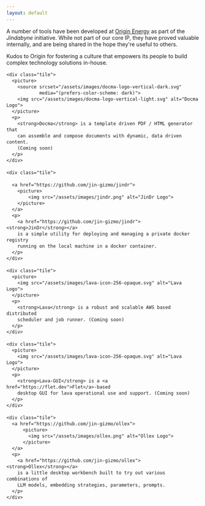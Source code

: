 ```yaml
---
layout: default
---
```


A number of tools have been developed at [Origin
Energy](https://www.originenergy.com.au) as part of the *Jindabyne* initiative.
While not part of our core IP, they have proved valuable internally, and are
being shared in the hope they're useful to others.

Kudos to Origin for fostering a culture that empowers its people to build
complex technology solutions in-house.

<div class="tiles-wrapper">

  <div class="tiles-grid">

    <div class="tile">
      <picture>
        <source srcset="/assets/images/docma-logo-vertical-dark.svg"
                media="(prefers-color-scheme: dark)">
        <img src="/assets/images/docma-logo-vertical-light.svg" alt="Docma Logo">
      </picture>
      <p>
        <strong>Docma</strong> is a template driven PDF / HTML generator that
        can assemble and compose documents with dynamic, data driven content.
        (Coming soon)
      </p>
    </div>
    
    <div class="tile">
    
      <a href="https://github.com/jin-gizmo/jindr">
        <picture>
            <img src="/assets/images/jindr.png" alt="JinDr Logo">
        </picture>
      </a>
      <p>
        <a href="https://github.com/jin-gizmo/jindr"><strong>JinDr</strong></a>
        is a simple utility for deploying and managing a private docker registry
        running on the local machine in a docker container.
      </p>
    </div>
    
    <div class="tile">
      <picture>
        <img src="/assets/images/lava-icon-256-opaque.svg" alt="Lava Logo">
      </picture>
      <p>
        <strong>Lava</strong> is a robust and scalable AWS based distributed
        scheduler and job runner. (Coming soon)
      </p>
    </div>
    
    <div class="tile">
      <picture>
        <img src="/assets/images/lava-icon-256-opaque.svg" alt="Lava Logo">
      </picture>
      <p>
        <strong>Lava-GUI</strong> is a <a href="https://flet.dev">Flet</a>-based
        desktop GUI for lava operational use and support. (Coming soon)
      </p>
    </div>
    
    <div class="tile">
      <a href="https://github.com/jin-gizmo/ollex">
          <picture>
            <img src="/assets/images/ollex.png" alt="Ollex Logo">
          </picture>
      </a>
      <p>
        <a href="https://github.com/jin-gizmo/ollex"><strong>Ollex</strong></a>
        is a little desktop workbench built to try out various combinations of
        LLM models, embedding strategies, parameters, prompts.
      </p>
    </div>

  </div>
</div>

